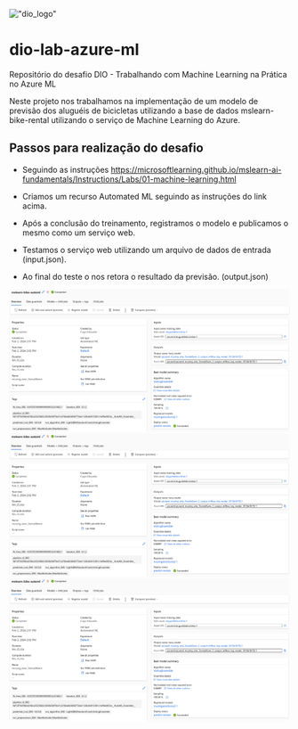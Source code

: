 !["dio_logo"](https://digitalinnovationone.github.io/roadmaps/assets/logo-dio.svg)

# dio-lab-azure-ml
Repositório do desafio DIO - Trabalhando com Machine Learning na Prática no Azure ML

Neste projeto nos trabalhamos na implementação de um modelo de previsão dos aluguéis de bicicletas utilizando a base de dados mslearn-bike-rental utilizando o serviço de Machine Learning do Azure.

## Passos para realização do desafio

- Seguindo as instruções https://microsoftlearning.github.io/mslearn-ai-fundamentals/Instructions/Labs/01-machine-learning.html

- Criamos um recurso Automated ML seguindo as instruções do link acima.
- Após a conclusão do treinamento, registramos o modelo e publicamos o mesmo como um serviço web.
- Testamos o serviço web utilizando um arquivo de dados de entrada (input.json).
- Ao final do teste o nos retora o resultado da previsão. (output.json)

![1.1](imagem-1.png)
![1.2](imagem-1.png)
![1.3](imagem-1.png)